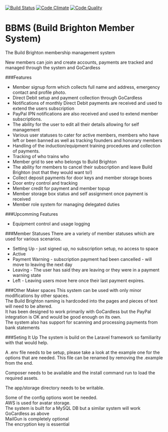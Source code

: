 [![Build Status](http://img.shields.io/travis/ArthurGuy/BBMembershipSystem.svg?style=flat-square)](https://travis-ci.org/ArthurGuy/BBMembershipSystem)
[![Code Climate](http://img.shields.io/codeclimate/github/ArthurGuy/BBMembershipSystem.svg?style=flat-square)](https://codeclimate.com/github/ArthurGuy/BBMembershipSystem)
[![Code Quality](http://img.shields.io/scrutinizer/g/ArthurGuy/BBMembershipSystem.svg?style=flat-square)](https://scrutinizer-ci.com/g/ArthurGuy/BBMembershipSystem)

BBMS (Build Brighton Member System)
====================

The Build Brighton membership management system

New members can join and create accounts, payments are tracked and managed through the system and GoCardless


###Features
* Member signup form which collects full name and address, emergency contact and profile photo.
* Direct Debit setup and payment collection through GoCardless
* Notifications of monthly Direct Debit payments are received and used to extend the users subscription
* PayPal IPN notifications are also received and used to extend member subscriptions.
* The ability for the user to edit all their details allowing for self management
* Various user statuses to cater for active members, members who have left or been banned as well as tracking founders and honorary members
* Handling of the induction/equipment training procedures and collection of payments.
* Tracking of who trains who
* Member grid to see who belongs to Build Brighton
* The ability for members to cancel their subscription and leave Build Brighton (not that they would want to!)
* Collect deposit payments for door keys and member storage boxes
* Door entry control and tracking
* Member credit for payment and member topup
* Member storage box status and self assignment once payment is received
* Member role system for managing delegated duties

###Upcomming Features
* Equipment control and usage logging



###Member Statuses
There are a variety of member statuses which are used for various scenarios.
* Setting Up - just signed up, no subscription setup, no access to space
* Active
* Payment Warning - subscription payment had been cancelled - will move to leaving the next day
* Leaving - The user has said they are leaving or they were in a payment warning state
* Left - Leaving users move here once their last payment expires.


###Other Maker spaces
This system can be used with only minor modifications by other spaces.<br />
The Build Brighton naming is hardcoded into the pages and pieces of text will need to be altered.<br />
It has been designed to work primarily with GoCardless but the PayPal integration is OK and would be good enough on its own.<br />
The system also has support for scanning and processing payments from bank statements


###Seting It Up
The system is build on the Laravel framework so familiarity with that would help.

A .env file needs to be setup, please take a look at the example one for the options that are needed.
This file can be renamed by removing the .example from the end.

Composer needs to be available and the install command run to load the required assets.

The app/storage directory needs to be writable. 

Some of the config options wont be needed.<br />
AWS is used for avatar storage.<br />
The system is built for a MySQL DB but a similar system will work<br />
GoCardless as above<br />
MailGun is completely optional<br />
The encryption key is essential<br />
